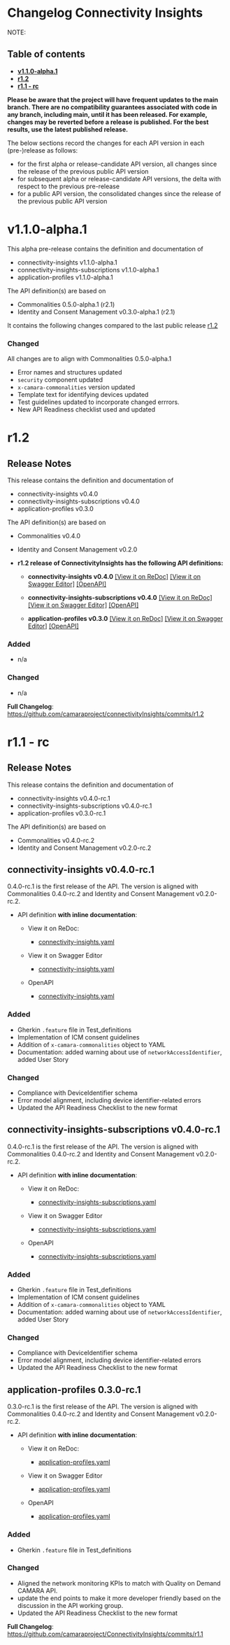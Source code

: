 # Changelog Connectivity Insights

NOTE:

## Table of contents

- **[v1.1.0-alpha.1](#v110---alpha1)**
- **[r1.2](#r12)**
- **[r1.1 - rc](#r11---rc)**

**Please be aware that the project will have frequent updates to the main branch. There are no compatibility guarantees associated with code in any branch, including main, until it has been released. For example, changes may be reverted before a release is published. For the best results, use the latest published release.**

The below sections record the changes for each API version in each (pre-)release as follows:

* for the first alpha or release-candidate API version, all changes since the
release of the previous public API version
* for subsequent alpha or release-candidate API versions, the delta with
respect to the previous pre-release
* for a public API version, the consolidated changes since the release of the
previous public API version

# v1.1.0-alpha.1

This alpha pre-release contains the definition and documentation of
* connectivity-insights v1.1.0-alpha.1
* connectivity-insights-subscriptions v1.1.0-alpha.1
* application-profiles v1.1.0-alpha.1

The API definition(s) are based on
* Commonalities 0.5.0-alpha.1 (r2.1)
* Identity and Consent Management v0.3.0-alpha.1 (r2.1)

It contains the following changes compared to the last public release [r1.2](#r12)

### Changed
All changes are to align with Commonalities 0.5.0-alpha.1
* Error names and structures updated
* `security` component updated
* `x-camara-commonalities` version updated
* Template text for identifying devices updated
* Test guidelines updated to incorporate changed errrors.
* New API Readiness checklist used and updated

# r1.2
## Release Notes

This release contains the definition and documentation of
* connectivity-insights v0.4.0
* connectivity-insights-subscriptions v0.4.0
* application-profiles v0.3.0

The API definition(s) are based on
* Commonalities v0.4.0
* Identity and Consent Management v0.2.0

*  **r1.2 release of ConnectivityInsights has the following API definitions:**

    *  **connectivity-insights v0.4.0**
    [[View it on ReDoc]](https://redocly.github.io/redoc/?url=https://raw.githubusercontent.com/camaraproject/ConnectivityInsights/r1.2/code/API_definitions/connectivity-insights.yaml&nocors)
    [[View it on Swagger Editor]](https://editor.swagger.io/?url=https://raw.githubusercontent.com/camaraproject/ConnectivityInsights/r1.2/code/API_definitions/connectivity-insights.yaml)
    [[OpenAPI]](https://raw.githubusercontent.com/camaraproject/ConnectivityInsights/r1.2/code/API_definitions/connectivity-insights.yaml)

    *  **connectivity-insights-subscriptions v0.4.0**
    [[View it on ReDoc]](https://redocly.github.io/redoc/?url=https://raw.githubusercontent.com/camaraproject/ConnectivityInsights/r1.2/code/API_definitions/connectivity-insights-subscriptions.yaml&nocors)
    [[View it on Swagger Editor]](https://editor.swagger.io/?url=https://raw.githubusercontent.com/camaraproject/ConnectivityInsights/r1.2/code/API_definitions/connectivity-insights-subscriptions.yaml)
    [[OpenAPI]](https://raw.githubusercontent.com/camaraproject/ConnectivityInsights/r1.2/code/API_definitions/connectivity-insights-subscriptions.yaml)

    *  **application-profiles v0.3.0**
    [[View it on ReDoc]](https://redocly.github.io/redoc/?url=https://raw.githubusercontent.com/camaraproject/ConnectivityInsights/r1.2/code/API_definitions/application-profiles.yaml&nocors)
    [[View it on Swagger Editor]](https://editor.swagger.io/?url=https://raw.githubusercontent.com/camaraproject/ConnectivityInsights/r1.2/code/API_definitions/application-profiles.yaml)
    [[OpenAPI]](https://raw.githubusercontent.com/camaraproject/ConnectivityInsights/r1.2/code/API_definitions/application-profiles.yaml)

### Added
* n/a
### Changed
* n/a

**Full Changelog**: https://github.com/camaraproject/connectivityInsights/commits/r1.2


# r1.1 - rc
## Release Notes

This release contains the definition and documentation of
* connectivity-insights v0.4.0-rc.1
* connectivity-insights-subscriptions v0.4.0-rc.1
* application-profiles v0.3.0-rc.1

The API definition(s) are based on
* Commonalities v0.4.0-rc.2
* Identity and Consent Management v0.2.0-rc.2

## connectivity-insights v0.4.0-rc.1

0.4.0-rc.1 is the first release of the API. The version is aligned with
Commonalities 0.4.0-rc.2 and Identity and Consent Management v0.2.0-rc.2.

- API definition **with inline documentation**:
  - View it on ReDoc:
    - [connectivity-insights.yaml](https://redocly.github.io/redoc/?url=https://raw.githubusercontent.com/camaraproject/ConnectivityInsights/r1.1/code/API_definitions/connectivity-insights.yaml&nocors)


  - View it on Swagger Editor
    - [connectivity-insights.yaml](https://editor.swagger.io/?url=https://raw.githubusercontent.com/camaraproject/ConnectivityInsights/r1.1/code/API_definitions/connectivity-insights.yaml)

  - OpenAPI
    -  [connectivity-insights.yaml](https://raw.githubusercontent.com/camaraproject/ConnectivityInsights/r1.1/code/API_definitions/connectivity-insights.yaml)


### Added
  - Gherkin `.feature` file in Test_definitions
  - Implementation of ICM consent guidelines
  - Addition of `x-camara-commonalities` object to YAML
  - Documentation: added warning about use of `networkAccessIdentifier`, added User Story

### Changed
  - Compliance with DeviceIdentifier schema
  - Error model alignment, including device identifier-related errors
  - Updated the API Readiness Checklist to the new format

## connectivity-insights-subscriptions v0.4.0-rc.1

0.4.0-rc.1 is the first release of the API. The version is aligned with
Commonalities 0.4.0-rc.2 and Identity and Consent Management v0.2.0-rc.2.

- API definition **with inline documentation**:
  - View it on ReDoc:
    - [connectivity-insights-subscriptions.yaml](https://redocly.github.io/redoc/?url=https://raw.githubusercontent.com/camaraproject/ConnectivityInsights/r1.1/code/API_definitions/connectivity-insights-subscriptions.yaml&nocors)


  - View it on Swagger Editor
    - [connectivity-insights-subscriptions.yaml](https://editor.swagger.io/?url=https://raw.githubusercontent.com/camaraproject/ConnectivityInsights/r1.1/code/API_definitions/connectivity-insights-subscriptions.yaml)

  - OpenAPI
    -  [connectivity-insights-subscriptions.yaml](https://raw.githubusercontent.com/camaraproject/ConnectivityInsights/r1.1/code/API_definitions/connectivity-insights-subscriptions.yaml)


### Added
  - Gherkin `.feature` file in Test_definitions
  - Implementation of ICM consent guidelines
  - Addition of `x-camara-commonalities` object to YAML
  - Documentation: added warning about use of `networkAccessIdentifier`, added User Story

### Changed
  - Compliance with DeviceIdentifier schema
  - Error model alignment, including device identifier-related errors
  - Updated the API Readiness Checklist to the new format

## application-profiles 0.3.0-rc.1

0.3.0-rc.1 is the first release of the API. The version is aligned with
Commonalities 0.4.0-rc.2 and Identity and Consent Management v0.2.0-rc.2.

- API definition **with inline documentation**:
  - View it on ReDoc:
    - [application-profiles.yaml](https://redocly.github.io/redoc/?url=https://raw.githubusercontent.com/camaraproject/ConnectivityInsights/r1.1/code/API_definitions/application-profiles.yaml&nocors)

  - View it on Swagger Editor
    - [application-profiles.yaml](https://editor.swagger.io/?url=https://raw.githubusercontent.com/camaraproject/ConnectivityInsights/r1.1/code/API_definitions/application-profiles.yaml)

  - OpenAPI
    -  [application-profiles.yaml](https://raw.githubusercontent.com/camaraproject/ConnectivityInsights/r1.1/code/API_definitions/application-profiles.yaml)

### Added

- Gherkin
`.feature` file in Test_definitions

### Changed

- Aligned the network monitoring KPIs to match with Quality on Demand CAMARA API.
- update the end points to make it more developer friendly based on the discussion in the API working group.
- Updated the API Readiness Checklist to the new format

**Full Changelog**: https://github.com/camaraproject/ConnectivityInsights/commits/r1.1
